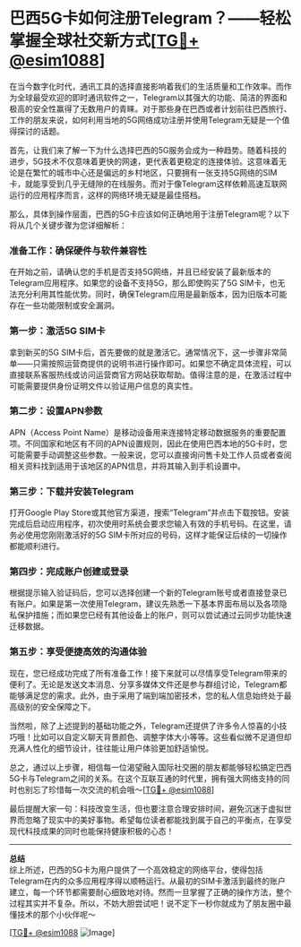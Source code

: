# 巴西5G卡如何注册Telegram？——轻松掌握全球社交新方式[[TG💪+ @esim1088](https://t.me/s/esim1088)]

在当今数字化时代，通讯工具的选择直接影响着我们的生活质量和工作效率。而作为全球最受欢迎的即时通讯软件之一，Telegram以其强大的功能、简洁的界面和极高的安全性赢得了无数用户的青睐。对于那些身在巴西或者计划前往巴西旅行、工作的朋友来说，如何利用当地的5G网络成功注册并使用Telegram无疑是一个值得探讨的话题。

首先，让我们来了解一下为什么选择巴西的5G服务会成为一种趋势。随着科技的进步，5G技术不仅意味着更快的网速，更代表着更稳定的连接体验。这意味着无论是在繁忙的城市中心还是偏远的乡村地区，只要拥有一张支持5G网络的SIM卡，就能享受到几乎无缝隙的在线服务。而对于像Telegram这样依赖高速互联网运行的应用程序而言，这样的网络环境无疑是最佳搭档。

那么，具体到操作层面，巴西的5G卡应该如何正确地用于注册Telegram呢？以下将从几个关键步骤为您详细解析：

### 准备工作：确保硬件与软件兼容性

在开始之前，请确认您的手机是否支持5G网络，并且已经安装了最新版本的Telegram应用程序。如果您的设备不支持5G，那么即使购买了5G SIM卡，也无法充分利用其性能优势。同时，确保Telegram应用是最新版本，因为旧版本可能存在一些功能限制或安全漏洞。

### 第一步：激活5G SIM卡

拿到新买的5G SIM卡后，首先要做的就是激活它。通常情况下，这一步骤非常简单——只需按照运营商提供的说明书进行操作即可。如果您不确定具体流程，可以直接联系客服热线或访问运营商官方网站获取帮助。值得注意的是，在激活过程中可能需要提供身份证明文件以验证用户信息的真实性。

### 第二步：设置APN参数

APN（Access Point Name）是移动设备用来连接特定移动数据服务的重要配置项。不同国家和地区有不同的APN设置规则，因此在使用巴西本地的5G卡时，您可能需要手动调整这些参数。一般来说，您可以直接询问售卡处工作人员或者查阅相关资料找到适用于该地区的APN信息，并将其输入到手机设置中。

### 第三步：下载并安装Telegram

打开Google Play Store或其他官方渠道，搜索“Telegram”并点击下载按钮。安装完成后启动应用程序，初次使用时系统会要求您输入有效的手机号码。在这里，请务必使用您刚刚激活好的5G SIM卡所对应的号码，这样才能保证后续的一切操作都能顺利进行。

### 第四步：完成账户创建或登录

根据提示输入验证码后，您可以选择创建一个新的Telegram账号或者直接登录已有账户。如果是第一次使用Telegram，建议先熟悉一下基本界面布局以及各项隐私保护措施；而如果您已经有其他设备上的账户，则可以尝试通过云同步功能快速迁移数据。

### 第五步：享受便捷高效的沟通体验

现在，您已经成功完成了所有准备工作！接下来就可以尽情享受Telegram带来的便利了。无论是发送文本消息、分享多媒体文件还是参与群组讨论，Telegram都能够满足您的需求。此外，由于采用了端到端加密技术，您的私人信息始终处于最高级别的安全保障之下。

当然啦，除了上述提到的基础功能之外，Telegram还提供了许多令人惊喜的小技巧哦！比如可以自定义聊天背景颜色、调整字体大小等等。这些看似微不足道但却充满人性化的细节设计，往往能让用户体验更加舒适愉悦。

总之，通过以上步骤，相信每一位渴望融入国际社交圈的朋友都能够轻松搞定巴西5G卡与Telegram之间的关系。在这个互联互通的时代里，拥有强大网络支持的同时也别忘了珍惜每一次交流的机会哦～[[TG💪+ @esim1088](https://t.me/s/esim1088)]

最后提醒大家一句：科技改变生活，但也要注意合理安排时间，避免沉迷于虚拟世界而忽略了现实中的美好事物。希望每位读者都能找到属于自己的平衡点，在享受现代科技成果的同时也能保持健康积极的心态！

---

**总结**  
综上所述，巴西的5G卡为用户提供了一个高效稳定的网络平台，使得包括Telegram在内的众多应用程序得以顺畅运行。从最初的SIM卡激活到最终的账户建立，每一个环节都需要耐心细致地对待。然而一旦掌握了正确的操作方法，整个过程其实并不复杂。所以，不妨大胆尝试吧！说不定下一秒你就成为了朋友圈中最懂技术的那个小伙伴呢～

[[TG💪+ @esim1088](https://t.me/s/esim1088) ![Image](https://i.postimg.cc/4NQfJmqS/Snipaste-2025-05-13-00-14-12.png)]